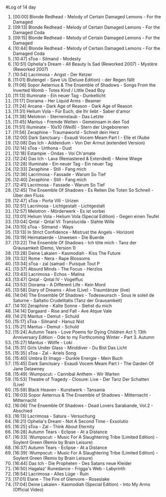 #Log of 14 day

1. [00:00] Blonde Redhead - Melody of Certain Damaged Lemons - For the Damaged
1. [09:13] Blonde Redhead - Melody of Certain Damaged Lemons - For the Damaged Coda
1. [09:15] Blonde Redhead - Melody of Certain Damaged Lemons - For the Damaged
1. [10:44] Blonde Redhead - Melody of Certain Damaged Lemons - For the Damaged Coda
1. [10:47] sToa - Silmand - Modesty
1. [10:51] Ophelia's Dream - All Beauty Is Sad (Reworked 2007) - Mystère (Reworked 2007)
1. [10:54] Lacrimosa - Angst - Der Ketzer
1. [11:01] Blutengel - Save Us (Deluxe Edition) - der Regen fällt
1. [11:06] Sopor Aeternus & The Ensemble of Shadows - Songs From the Inverted Womb - Totes Kind / Little Dead Boy
1. [11:13] Illuminate - Ein neuer Tag - Dunkellicht
1. [11:17] Diorama - Her Liquid Arms - Beamer
1. [11:24] Arcana - Dark Age of Reason - Dark Age of Reason
1. [11:31] Helium Vola - Für Euch, die Ihr liebt - Saber d'amor
1. [11:38] Melotron - Sternenstaub - Das Letzte
1. [11:45] Mantus - Fremde Welten - Gemeinsam in den Tod
1. [11:51] Illuminate - 10x10 (Weiß) - Stern der Ungeborenen
1. [11:56] Zeraphine - Traumaworld - Schreit dein Herz
1. [12:00] Dark Sanctuary - Exaudi Vocem Meam Part I - Elle et l’Aube
1. [12:08] Das Ich - Addendum - Von Der Armut (extended Version)
1. [12:14] sToa - Urthona - Dust
1. [12:18] Estampie - Ondas - Voi Ch'amate
1. [12:24] Das Ich - Lava (Remastered & Extended) - Meine Wiege
1. [12:28] Illuminate - Ein neuer Tag - Ein neuer Tag
1. [12:33] Zeraphine - Still - Fang mich
1. [12:36] Lacrimosa - Fassade - Warum So Tief
1. [12:40] Zeraphine - Still - Fang mich
1. [12:41] Lacrimosa - Fassade - Warum So Tief
1. [12:45] The Ensemble Of Shadows - Es Reiten Die Toten So Schnell - Über den Fluss
1. [12:47] sToa - Porta VIII - Urizen
1. [12:51] Lacrimosa - Lichtgestalt - Lichtgestalt
1. [12:57] Melotron - Mörderwerk - Es ist vorbei
1. [13:01] Helium Vola - Helium Vola (Special Edition) - Gegen einen Teufel
1. [13:04] Qntal - Qntal VI: Translucida - Slahte Wille
1. [13:10] sToa - Silmand - Ways
1. [13:13] In Strict Confidence - Mistrust the Angels - Horizont
1. [13:19] Heimataerde - Unwesen - Die Buerde
1. [13:22] The Ensemble Of Shadows - Ich töte mich - Tanz der Grausamkeit (Demo, Version 1)
1. [13:28] Deine Lakaien - Kasmodiah - Kiss The Future
1. [13:32] Rome - Nera - Rape Blossoms
1. [13:34] sToa - zal (samad - Puisque Tout P
1. [13:37] Absurd Minds - The Focus - Herzlos
1. [13:43] Lacrimosa - Echos - Malina
1. [13:47] Qntal - Qntal IV - Vogelfluc
1. [13:53] Diorama - A Different Life - Kein Mord
1. [13:58] Diary of Dreams - Alive (Live) - Traumtänzer (live)
1. [14:04] The Ensemble Of Shadows - Todeswunsch - Sous le soleil de Saturne - Saltatio Crudelitatis (Tanz der Grausamkeit)
1. [14:10] Zeraphine - Kalte Sonne - Siehst du mich
1. [14:14] Dargaard - Rise and Fall - Ave Atque Vale
1. [14:21] Mantus - Demut - Schuld
1. [15:17] sToa - Silmand - Hanuz Nist
1. [15:21] Mantus - Demut - Schuld
1. [15:24] Autumn Tears - Love Poems for Dying Children Act 1; 13th Anniversary Edition - Ode to my Forthcoming Winter - Part 3. Autumn
1. [15:27] Mantus - Wölfe - Loki
1. [15:31] Girls Under Glass - Minddiver - Du Bist Das Licht
1. [15:35] sToa - Zal - Ariels Song
1. [15:40] Umbra Et Imago - Dunkle Energie - Mein Buch
1. [15:45] Dark Sanctuary - Exaudi Vocem Meam Part I - The Garden Of Jane Delawney
1. [15:49] :Wumpscut: - Cannibal Anthem - Wir Warten
1. [15:53] Theatre of Tragedy - Closure: Live - Der Tanz Der Schatten (Live)
1. [15:59] Black Heaven - Kunstwerk - Tansania
1. [16:03] Sopor Aeternus & The Ensemble of Shadows - Mitternacht - Mitternacht
1. [16:06] The Ensemble Of Shadows - Dead Lovers Sarabande, Vol.2 - Abschied
1. [16:13] Lacrimosa - Satura - Versuchung
1. [16:21] Ophelia's Dream - Not A Second Time - Exsolutio
1. [16:25] sToa - Zal - Think About Eternity
1. [16:28] Autumn Tears - Eclipse - At a Distance
1. [16:33] :Wumpscut: - Music For A Slaughtering Tribe (Limited Edition) - Soylent Green (Remix by Brain Leisure)
1. [16:37] Autumn Tears - Eclipse - At a Distance
1. [16:39] :Wumpscut: - Music For A Slaughtering Tribe (Limited Edition) - Soylent Green (Remix by Brain Leisure)
1. [16:44] Das Ich - Die Propheten - Des Satans neue Kleider
1. [16:50] Hagalaz' Runedance - Frigga's Web - Labyrinth
1. [16:54] Lacrimosa - Alles Lüge - Ruin
1. [17:01] Elane - The Fire of Glenvore - Roseslake
1. [17:04] Deine Lakaien - Kasmodiah (Special Edition) - Into My Arms (Official Video)
